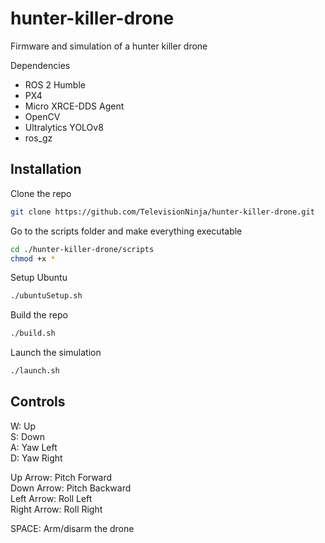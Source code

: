 # hunter-killer-drone
Firmware and simulation of a hunter killer drone

Dependencies
- ROS 2 Humble
- PX4
- Micro XRCE-DDS Agent
- OpenCV
- Ultralytics YOLOv8
- ros_gz

## Installation

Clone the repo
```bash
git clone https://github.com/TelevisionNinja/hunter-killer-drone.git
```

Go to the scripts folder and make everything executable
```bash
cd ./hunter-killer-drone/scripts
chmod +x *
```

Setup Ubuntu
```bash
./ubuntuSetup.sh
```

Build the repo
```bash
./build.sh
```

Launch the simulation
```bash
./launch.sh
```

## Controls

W: Up<br/>
S: Down<br/>
A: Yaw Left<br/>
D: Yaw Right<br/>

Up Arrow: Pitch Forward<br/>
Down Arrow: Pitch Backward<br/>
Left Arrow: Roll Left<br/>
Right Arrow: Roll Right<br/>

SPACE: Arm/disarm the drone
